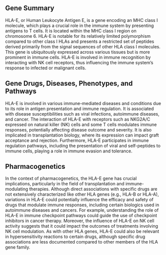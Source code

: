 ## Gene Summary
HLA-E, or Human Leukocyte Antigen E, is a gene encoding an MHC class I molecule, which plays a crucial role in the immune system by presenting antigens to T cells. It is located within the MHC class I region on chromosome 6. HLA-E is notable for its relatively limited polymorphism compared to other class I HLAs and presents a restricted set of peptides derived primarily from the signal sequences of other HLA class I molecules. This gene is ubiquitously expressed across various tissues but is more prominent in immune cells. HLA-E is involved in immune recognition by interacting with NK cell receptors, thus influencing the immune system’s response to infected or malignant cells.

## Gene Drugs, Diseases, Phenotypes, and Pathways
HLA-E is involved in various immune-mediated diseases and conditions due to its role in antigen presentation and immune regulation. It is associated with disease susceptibilities such as viral infections, autoimmune diseases, and cancer. The interaction of HLA-E with receptors such as NKG2A/C expressed on natural killer (NK) cells and some T cells modulates immune responses, potentially affecting disease outcome and severity. It is also implicated in transplantation biology, where its expression can impact graft acceptance and rejection. Furthermore, HLA-E participates in immune regulation pathways, including the presentation of viral and self-peptides to immune cells, playing a role in immune evasion and tolerance.

## Pharmacogenetics
In the context of pharmacogenetics, the HLA-E gene has crucial implications, particularly in the field of transplantation and immune-modulating therapies. Although direct associations with specific drugs are not extensively characterized like other HLA genes (e.g., HLA-B or HLA-A), variations in HLA-E could potentially influence the efficacy and safety of drugs that modulate immune responses, including certain biologics used in autoimmune diseases and cancers. For example, understanding the role of HLA-E in immune checkpoint pathways could guide the use of checkpoint inhibitors in cancer therapy. Moreover, the influence of HLA-E on NK cell activity suggests that it could impact the outcomes of treatments involving NK cell modulation. As with other HLA genes, HLA-E could also be relevant in hypersensitivity reactions to certain drugs, although specific drug associations are less documented compared to other members of the HLA gene family.